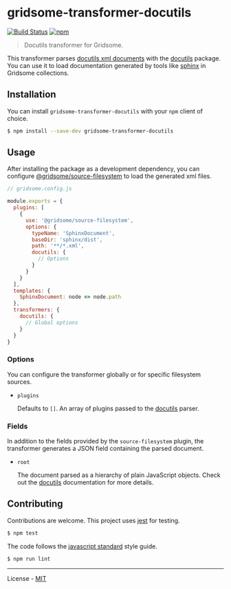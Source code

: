 # gridsome-transformer-docutils

[![Build Status](https://travis-ci.com/vberlier/gridsome-transformer-docutils.svg?branch=master)](https://travis-ci.com/vberlier/gridsome-transformer-docutils)
[![npm](https://img.shields.io/npm/v/gridsome-transformer-docutils.svg)](https://www.npmjs.com/package/gridsome-transformer-docutils)

> Docutils transformer for Gridsome.

This transformer parses [docutils xml documents](http://docutils.sourceforge.net/docs/ref/doctree.html) with the [docutils](https://github.com/vberlier/docutils) package. You can use it to load documentation generated by tools like [sphinx](http://www.sphinx-doc.org) in Gridsome collections.

## Installation

You can install `gridsome-transformer-docutils` with your `npm` client of choice.

```bash
$ npm install --save-dev gridsome-transformer-docutils
```

## Usage

After installing the package as a development dependency, you can configure [@gridsome/source-filesystem](https://github.com/gridsome/gridsome/tree/master/packages/source-filesystem) to load the generated xml files.

```js
// gridsome.config.js

module.exports = {
  plugins: [
    {
      use: '@gridsome/source-filesystem',
      options: {
        typeName: 'SphinxDocument',
        baseDir: 'sphinx/dist',
        path: '**/*.xml',
        docutils: {
          // Options
        }
      }
    }
  ],
  templates: {
    SphinxDocument: node => node.path
  },
  transformers: {
    docutils: {
      // Global options
    }
  }
}
```

### Options

You can configure the transformer globally or for specific filesystem sources.

- `plugins`

  Defaults to `[]`. An array of plugins passed to the [docutils](https://github.com/vberlier/docutils) parser.

### Fields

In addition to the fields provided by the `source-filesystem` plugin, the transformer generates a JSON field containing the parsed document.

- `root`

  The document parsed as a hierarchy of plain JavaScript objects. Check out the [docutils](https://github.com/vberlier/docutils) documentation for more details.

## Contributing

Contributions are welcome. This project uses [jest](https://jestjs.io/) for testing.

```bash
$ npm test
```

The code follows the [javascript standard](https://standardjs.com/) style guide.

```bash
$ npm run lint
```

---

License - [MIT](https://github.com/vberlier/gridsome-transformer-docutils/blob/master/LICENSE)
